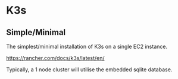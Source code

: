 # K3s

## Simple/Minimal 

The simplest/minimal installation of K3s on a single EC2 instance.

https://rancher.com/docs/k3s/latest/en/

Typically, a 1 node cluster will utilise the embedded sqlite database.